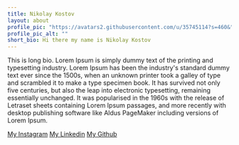 ```yaml
---
title: Nikolay Kostov
layout: about
profile_pic: "https://avatars2.githubusercontent.com/u/35745114?s=460&"
profile_pic_alt: ""
short_bio: Hi there my name is Nikolay Kostov
---
```


This is long bio.
Lorem Ipsum is simply dummy text of the printing and typesetting industry. Lorem Ipsum has been the industry's standard dummy text ever since the 1500s, when an unknown printer took a galley of type and scrambled it to make a type specimen book. It has survived not only five centuries, but also the leap into electronic typesetting, remaining essentially unchanged. It was popularised in the 1960s with the release of Letraset sheets containing Lorem Ipsum passages, and more recently with desktop publishing software like Aldus PageMaker including versions of Lorem Ipsum.

[My Instagram](http://instagram.com/nickkostov) 
[My Linkedin](http://linkedin.com/in/)
[My Github](http://github.com/)
